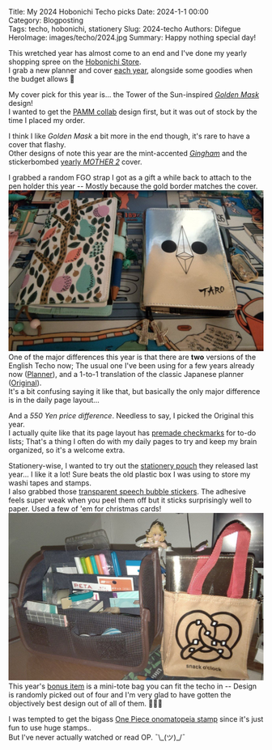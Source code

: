 Title: My 2024 Hobonichi Techo picks
Date: 2024-1-1 00:00  
Category: Blogposting  
Tags: techo, hobonichi, stationery
Slug: 2024-techo
Authors: Difegue  
HeroImage: images/techo/2024.jpg 
Summary: Happy nothing special day! 

This wretched year has almost come to an end and I've done my yearly shopping spree on the [Hobonichi Store](https://www.1101.com/store/techo/en/).  
I grab a new planner and cover [each year](./2023-techo), alongside some goodies when the budget allows 🫠  

My cover pick for this year is... the Tower of the Sun-inspired _[Golden Mask](https://www.1101.com/store/techo/en/2024/pc/detail_cover/oc24_okamoto/)_ design!  
I wanted to get the [PAMM collab](https://www.1101.com/store/techo/en/2024/pc/detail_cover/oc24_pamm/) design first, but it was out of stock by the time I placed my order.  

I think I like _Golden Mask_ a bit more in the end though, it's rare to have a cover that flashy.  
Other designs of note this year are the mint-accented _[Gingham](https://www.1101.com/store/techo/en/2024/pc/detail_cover/oc24_checkbk)_ and the stickerbombed [yearly _MOTHER 2_](https://www.1101.com/store/techo/en/2024/pc/detail_cover/oc24_motherat/) cover.  

I grabbed a random FGO strap I got as a gift a while back to attach to the pen holder this year -- Mostly because the gold border matches the cover.  
![2023 v 2024 techos](images/techo/2024.jpg)  
One of the major differences this year is that there are **two** versions of the English Techo now; The usual one I've been using for a few years already now ([Planner](https://www.1101.com/store/techo/en/2024/all_about/planner/)), and a 1-to-1 translation of the classic Japanese planner ([Original](https://www.1101.com/store/techo/en/2024/all_about/original/)).  
It's a bit confusing saying it like that, but basically the only major difference is in the daily page layout...  

And a _550 Yen price difference_. Needless to say, I picked the Original this year.  
I actually quite like that its page layout has [premade checkmarks](https://www.1101.com/store/techo/2024/images/all_about/original_about04/zoom_04_2_of_2.jpg) for to-do lists; That's a thing I often do with my daily pages to try and keep my brain organized, so it's a welcome extra.

Stationery-wise, I wanted to try out the [stationery pouch](https://www.1101.com/store/techo/en/2024/pc/detail_toolstoys/tt_stappo_dc/) they released last year... I like it a lot! Sure beats the old plastic box I was using to store my washi tapes and stamps.  
I also grabbed those [transparent speech bubble stickers](https://www.1101.com/store/techo/en/2024/pc/detail_toolstoys/s_peta/). The adhesive feels super weak when you peel them off but it sticks surprisingly well to paper. Used a few of 'em for christmas cards!  
![Stappo stationery pouch and pretzel-powered bag of holding](images/techo/stappo.jpg)  
This year's [bonus item](https://www.1101.com/store/techo/en/2024/benefit/) is a mini-tote bag you can fit the techo in -- Design is randomly picked out of four and I'm very glad to have gotten the objectively best design out of all of them. 🥨🥨🥨  

I was tempted to get the bigass [One Piece onomatopeia stamp](https://www.1101.com/store/techo/en/2024/pc/detail_toolstoys/tt_stamp_opmdon/) since it's just fun to use huge stamps..  
But I've never actually watched or read OP. ¯\\\_(ツ)_/¯  
